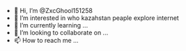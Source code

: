 - 👋 Hi, I’m @ZxcGhool151258
- 👀 I’m interested in who kazahstan peaple explore internet 
- 🌱 I’m currently learning ...
- 💞️ I’m looking to collaborate on ...
- 📫 How to reach me ...

<!---
ZxcGhool151258/ZxcGhool151258 is a ✨ special ✨ repository because its `README.md` (this file) appears on your GitHub profile.
You can click the Preview link to take a look at your changes.
--->
